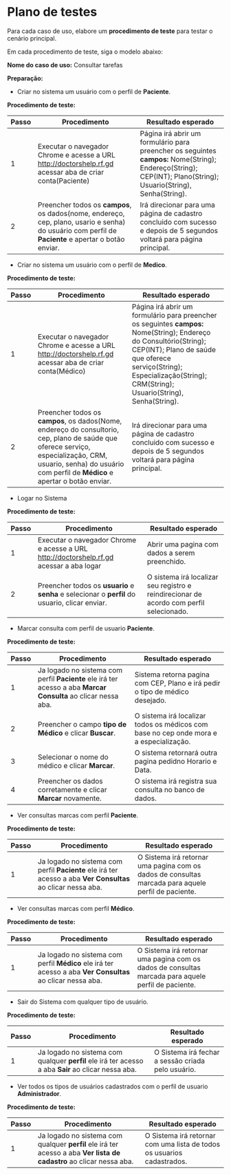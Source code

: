 # Plano de testes

Para cada caso de uso, elabore um **procedimento de teste** para testar o cenário principal.

Em cada procedimento de teste, siga o modelo abaixo:

**Nome do caso de uso:** Consultar tarefas

**Preparação:**

* Criar no sistema um usuário com o perfil de **Paciente**.


**Procedimento de teste:**

| Passo | Procedimento | Resultado esperado |
| --- | --- | --- |
| 1 | Executar o navegador Chrome e acesse a URL http://doctorshelp.rf.gd acessar aba de criar conta(Paciente) | Página irá abrir um formulário para preencher os seguintes **campos:** Nome(String); Endereço(String); CEP(INT); Plano(String); Usuario(String), Senha(String).|
| 2 | Preencher todos os **campos**, os dados(nome, endereço, cep, plano, usario e senha) do usuário com perfil de **Paciente** e apertar o botão enviar. | Irá direcionar para uma página de cadastro concluido com sucesso e depois de 5 segundos voltará para página principal. |


* Criar no sistema um usuário com o perfil de **Medico**.


**Procedimento de teste:**

| Passo | Procedimento | Resultado esperado |
| --- | --- | --- |
| 1 | Executar o navegador Chrome e acesse a URL http://doctorshelp.rf.gd acessar aba de criar conta(Médico) | Página irá abrir um formulário para preencher os seguintes **campos:** Nome(String); Endereço do Consultório(String); CEP(INT); Plano de saúde que oferece serviço(String); Especialização(String); CRM(String); Usuario(String), Senha(String).|
| 2 | Preencher todos os **campos**, os dados(Nome, endereço do consultorio, cep, plano de saúde que oferece serviço, especialização, CRM, usuario, senha) do usuário com perfil de **Médico** e apertar o botão enviar. | Irá direcionar para uma página de cadastro concluido com sucesso e depois de 5 segundos voltará para página principal. |


* Logar no Sistema


**Procedimento de teste:**

| Passo | Procedimento | Resultado esperado |
| --- | --- | --- |
| 1 | Executar o navegador Chrome e acesse a URL http://doctorshelp.rf.gd acessar a aba logar  | Abrir uma pagina com dados a serem preenchido.|
| 2 | Preencher todos os **usuario** e **senha** e selecionar o **perfil** do usuario, clicar enviar. | O sistema irá localizar seu registro e reindirecionar de acordo com perfil selecionado. |

* Marcar consulta com perfil de usuario **Paciente**.


**Procedimento de teste:**

| Passo | Procedimento | Resultado esperado |
| --- | --- | --- |
| 1 | Ja logado no sistema com perfil **Paciente** ele irá ter acesso a aba **Marcar Consulta** ao clicar nessa aba.| Sistema retorna pagina com CEP, Plano e irá pedir o tipo de médico desejado.|
| 2 | Preencher o campo **tipo de Médico** e clicar **Buscar**. | O sistema irá localizar todos os médicos com base no cep onde mora e a especialização. |
| 3 | Selecionar o nome do médico e clicar **Marcar**. | O sistema retornará outra pagina pedidno Horario e Data. |
| 4 | Preencher os dados corretamente e clicar **Marcar** novamente. | O sistema irá registra sua consulta no banco de dados. |

* Ver consultas marcas com perfil **Paciente**.


**Procedimento de teste:**

| Passo | Procedimento | Resultado esperado |
| --- | --- | --- |
| 1 | Ja logado no sistema com perfil **Paciente** ele irá ter acesso a aba **Ver Consultas** ao clicar nessa aba.| O Sistema irá retornar uma pagina com os dados de consultas marcada para aquele perfil de paciente.|

* Ver consultas marcas com perfil **Médico**.


**Procedimento de teste:**

| Passo | Procedimento | Resultado esperado |
| --- | --- | --- |
| 1 | Ja logado no sistema com perfil **Médico** ele irá ter acesso a aba **Ver Consultas** ao clicar nessa aba.| O Sistema irá retornar uma pagina com os dados de consultas marcada para aquele perfil de paciente.|


* Sair do Sistema com qualquer tipo de usuário.


**Procedimento de teste:**

| Passo | Procedimento | Resultado esperado |
| --- | --- | --- |
| 1 | Ja logado no sistema com qualquer **perfil** ele irá ter acesso a aba **Sair** ao clicar nessa aba.| O Sistema irá fechar a sessão criada pelo usuário.|

* Ver todos os tipos de usuários cadastrados com o perfil de usuario **Administrador**.


**Procedimento de teste:**

| Passo | Procedimento | Resultado esperado |
| --- | --- | --- |
| 1 | Ja logado no sistema com qualquer **perfil** ele irá ter acesso a aba **Ver lista de cadastro** ao clicar nessa aba.| O Sistema irá retornar com uma lista de todos os usuarios cadastrados.|

